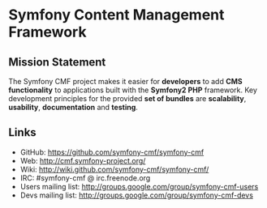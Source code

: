 Symfony Content Management Framework
====================================

Mission Statement
-----------------

The Symfony CMF project makes it easier for **developers** to add **CMS functionality** to applications built with the **Symfony2 PHP** framework. Key development principles for the provided **set of bundles** are **scalability**, **usability**, **documentation** and **testing**.

Links
-----

- GitHub: <https://github.com/symfony-cmf/symfony-cmf>
- Web: <http://cmf.symfony-project.org/>
- Wiki: <http://wiki.github.com/symfony-cmf/symfony-cmf/>
- IRC: #symfony-cmf @ irc.freenode.org
- Users mailing list: <http://groups.google.com/group/symfony-cmf-users>
- Devs mailing list: <http://groups.google.com/group/symfony-cmf-devs>
